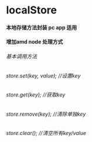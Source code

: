 # localStore
#### 本地存储方法封装 pc app 适用  
#### 增加amd node 处理方式 

######  基本调用方法 
######  store.set(key, value);            //设置key
######  store.get(key);                   //获取key
######  store.remove(key);                //清除单独key
######  store.clear();                    //清空所有key/value
